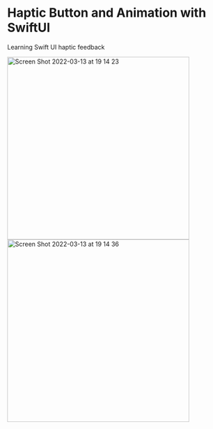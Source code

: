 # Haptic Button and Animation with SwiftUI

Learning Swift UI
haptic feedback


<img width="418" alt="Screen Shot 2022-03-13 at 19 14 23" src="https://user-images.githubusercontent.com/9380512/158068890-644c10f2-a20b-4059-a283-437dae0d509c.png">
<img width="418" alt="Screen Shot 2022-03-13 at 19 14 36" src="https://user-images.githubusercontent.com/9380512/158068901-35d07170-4b4c-4b7e-939e-3cc10c825bc8.png">

